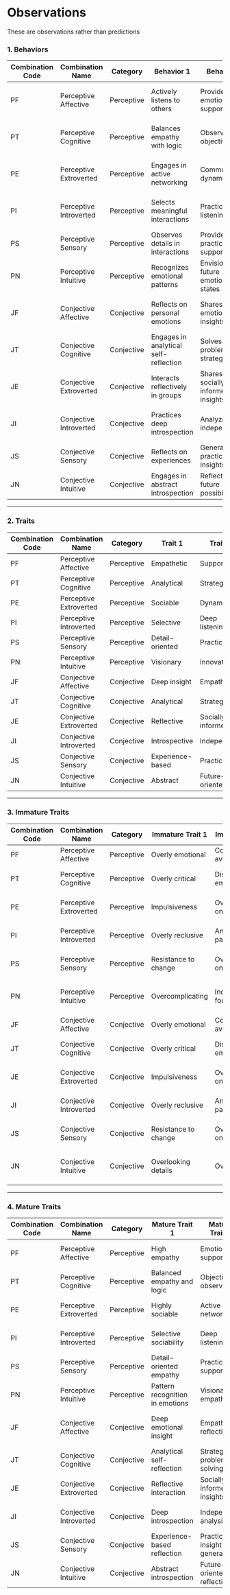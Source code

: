 # Observations
These are observations rather than predictions

### **1. Behaviors**

| Combination Code | Combination Name         | Category   | Behavior 1                      | Behavior 2                     | Behavior 3                 | Behavior 4                     | Behavior 5                   | Behavior 6                      | Behavior 7                    | Behavior 8                          | Behavior 9                        | Behavior 10                      |
|------------------|--------------------------|------------|---------------------------------|--------------------------------|----------------------------|--------------------------------|------------------------------|---------------------------------|-------------------------------|--------------------------------------|------------------------------------|---------------------------------|
| PF               | Perceptive Affective     | Perceptive | Actively listens to others      | Provides emotional support     | Mediates conflicts         | Expresses empathy openly        | Facilitates group harmony     | Encourages team collaboration    | Recognizes emotional cues      | Adapts communication based on emotions | Promotes inclusive environments   | Validates others' feelings       |
| PT               | Perceptive Cognitive     | Perceptive | Balances empathy with logic     | Observes objectively           | Builds strategic relationships | Analyzes team dynamics         | Integrates data with emotions | Facilitates logical discussions  | Employs strategic thinking     | Utilizes analytical skills           | Promotes balanced decision-making | Enhances team problem-solving    |
| PE               | Perceptive Extroverted   | Perceptive | Engages in active networking    | Communicates dynamically       | Builds extensive social connections | Facilitates group activities | Promotes team cohesion        | Inspires through engagement     | Coordinates events             | Advocates for team initiatives        | Encourages open communication    | Leads with enthusiasm            |
| PI               | Perceptive Introverted   | Perceptive | Selects meaningful interactions | Practices deep listening       | Communicates thoughtfully   | Reflects internally during conversations | Builds deep relationships     | Values quality over quantity    | Respects personal space         | Mediates with reflective empathy      | Processes feedback internally    | Balances interaction with solitude |
| PS               | Perceptive Sensory       | Perceptive | Observes details in interactions | Provides practical support     | Engages in hands-on assistance | Notices non-verbal cues       | Addresses immediate needs    | Implements actionable solutions  | Communicates clearly and directly | Maintains reliable presence          | Focuses on tangible outcomes    | Supports with concrete actions   |
| PN               | Perceptive Intuitive     | Perceptive | Recognizes emotional patterns   | Envisions future emotional states | Engages in creative relationship building | Communicates conceptually    | Strategizes social engagement | Influences with insights        | Adapts empathy creatively       | Solves problems innovatively          | Understands holistic emotional dynamics | Provides future-focused support   |
| JF               | Conjective Affective     | Conjective  | Reflects on personal emotions   | Shares emotional insights      | Makes value-driven decisions | Builds authentic relationships | Expresses creative emotions   | Demonstrates emotional resilience | Communicates thoughtfully      | Focuses on personal growth       | Resolves conflicts through understanding | Balances independence with support |
| JT               | Conjective Cognitive     | Conjective  | Engages in analytical self-reflection | Solves problems strategically | Makes objective decisions   | Thinks independently           | Organizes systematically      | Critically evaluates situations  | Generates innovative insights  | Concentrates deeply                 | Communicates logically            | Pursues continuous learning        |
| JE               | Conjective Extroverted   | Conjective  | Interacts reflectively in groups | Shares socially-informed insights | Collaborates creatively    | Communicates dynamically        | Engages adaptively           | Builds networks                 | Shares inspirational ideas      | Facilitates interactive learning    | Balances solitude with socialization | Utilizes feedback effectively     |
| JI               | Conjective Introverted   | Conjective  | Practices deep introspection    | Analyzes independently          | Communicates reservedly     | Concentrates deeply            | Generates personal insights  | Engages selectively             | Relies on self                 | Makes thoughtful decisions       | Leads quietly                      | Pursues continuous self-improvement |
| JS               | Conjective Sensory       | Conjective  | Reflects on experiences         | Generates practical insights    | Focuses on details          | Solves problems systematically | Envisions realistically      | Integrates personal knowledge   | Communicates pragmatically      | Reflects efficiently               | Improves consistently            | Relies on proven methods          |
| JN               | Conjective Intuitive     | Conjective  | Engages in abstract introspection | Reflects on future possibilities | Recognizes patterns         | Thinks innovatively            | Synthesizes concepts         | Envisions strategically         | Communicates theoretically      | Solves problems creatively           | Adapts thinking flexibly        | Explores intellectually           |

---

### **2. Traits**

| Combination Code | Combination Name         | Category   | Trait 1          | Trait 2        | Trait 3          | Trait 4            | Trait 5          | Trait 6          | Trait 7          | Trait 8          | Trait 9           | Trait 10          |
|------------------|--------------------------|------------|------------------|----------------|------------------|--------------------|------------------|------------------|------------------|------------------|--------------------|-------------------|
| PF               | Perceptive Affective     | Perceptive | Empathetic       | Supportive     | Value-driven     | Compassionate      | Culturally sensitive | Emotionally intelligent | Collaborative     | Patient          | Encouraging       | Adaptable         |
| PT               | Perceptive Cognitive     | Perceptive | Analytical       | Strategic      | Objective        | Observant          | Logical          | Balanced         | Insightful       | Thoughtful       | Methodical        | Rational          |
| PE               | Perceptive Extroverted   | Perceptive | Sociable         | Dynamic        | Networked        | Influential        | Collaborative    | Engaging         | Adaptable        | Energetic        | Outgoing          | Charismatic       |
| PI               | Perceptive Introverted   | Perceptive | Selective        | Deep listening | Reflective       | Thoughtful         | Reserved         | Insightful       | Consistent       | Empathetic       | Mindful           | Considerate       |
| PS               | Perceptive Sensory       | Perceptive | Detail-oriented  | Practical      | Observant         | Reliable           | Action-oriented  | Methodical       | Context-aware    | Efficient        | Hands-on          | Dependable        |
| PN               | Perceptive Intuitive     | Perceptive | Visionary        | Innovative     | Pattern-recognizing | Strategic        | Creative         | Insightful       | Adaptable        | Holistic         | Forward-thinking  | Conceptual        |
| JF               | Conjective Affective     | Conjective  | Deep insight     | Empathetic     | Value-driven     | Authentic          | Creative         | Resilient        | Thoughtful       | Reflective       | Supportive        | Balanced          |
| JT               | Conjective Cognitive     | Conjective  | Analytical       | Strategic      | Objective        | Independent        | Organized        | Critical         | Innovative       | Focused          | Logical           | Curious           |
| JE               | Conjective Extroverted   | Conjective  | Reflective       | Socially-informed | Collaborative  | Creative           | Dynamic          | Adaptable        | Inspirational    | Engaging         | Interactive       | Feedback-oriented |
| JI               | Conjective Introverted   | Conjective  | Introspective    | Independent    | Reserved          | Focused            | Insightful       | Selective        | Self-reliant     | Thoughtful       | Quiet             | Consistent        |
| JS               | Conjective Sensory       | Conjective  | Experience-based | Practical      | Detail-oriented   | Systematic         | Realistic        | Knowledge-integrated | Pragmatic     | Efficient        | Consistent        | Methodical        |
| JN               | Conjective Intuitive     | Conjective  | Abstract         | Future-oriented | Pattern-recognizing | Innovative       | Conceptual       | Visionary        | Theoretical      | Creative         | Flexible          | Curious           |

---

### **3. Immature Traits**

| Combination Code | Combination Name         | Category   | Immature Trait 1         | Immature Trait 2          | Immature Trait 3         | Immature Trait 4          | Immature Trait 5       | Immature Trait 6           | Immature Trait 7         | Immature Trait 8            | Immature Trait 9        | Immature Trait 10          |
|------------------|--------------------------|------------|--------------------------|---------------------------|--------------------------|---------------------------|-------------------------|-----------------------------|--------------------------|-----------------------------|-------------------------|-----------------------------|
| PF               | Perceptive Affective     | Perceptive | Overly emotional         | Conflict avoidance        | Subjective bias          | Approval seeking          | Difficulty with criticism | Emotional bottling          | Superficial interactions | Impulsiveness              | Overdependence on others | Resistance to external input |
| PT               | Perceptive Cognitive     | Perceptive | Overly critical          | Dismissive of emotions    | Rigid thinking           | Argumentative             | Insensitive communication | Overemphasis on logic       | Detached                 | Impersonal decision-making | Resistance to emotional input | Overdependence on data     |
| PE               | Perceptive Extroverted   | Perceptive | Impulsiveness            | Overdependence on others  | Superficial interactions | Distraction-prone         | Avoidance of solitude  | Overemphasis on social activities | Restlessness            | Inconsistent focus         | Resistance to deep conversations | Overcommitting             |
| PI               | Perceptive Introverted   | Perceptive | Overly reclusive         | Analysis paralysis        | Communication challenges | Resistance to external input | Emotional bottling      | Difficulty expressing emotions | Overdependence on solitude | Limited social interactions | Reluctance to share insights | Introversion-induced isolation |
| PS               | Perceptive Sensory       | Perceptive | Resistance to change     | Overemphasis on routine   | Detail fixation          | Dismissal of creativity    | Short-sightedness      | Skepticism of abstract concepts | Dependency on established methods | Rigidity                | Overcautiousness           | Inflexible thinking        |
| PN               | Perceptive Intuitive     | Perceptive | Overcomplicating         | Inconsistent focus        | Neglecting immediate needs | Unrealistic expectations | Misinterpretation of emotions | Resistance to practical solutions | Overidealization         | Lack of attention to present details | Flexible yet unfocused | Difficulty grounding ideas |
| JF               | Conjective Affective     | Conjective  | Overly emotional         | Conflict avoidance        | Subjective bias          | Approval seeking          | Difficulty with criticism | Emotional bottling          | Overdependence on others | Resistance to external input | Superficial interactions | Impulsiveness              |
| JT               | Conjective Cognitive     | Conjective  | Overly critical          | Dismissive of emotions    | Rigid thinking           | Argumentative             | Insensitive communication | Overemphasis on logic       | Detached                 | Impersonal decision-making | Resistance to emotional input | Overdependence on data     |
| JE               | Conjective Extroverted   | Conjective  | Impulsiveness            | Overdependence on others  | Superficial interactions | Distraction-prone         | Avoidance of solitude  | Overcommitment              | Lack of depth in interactions | Resistance to deep conversations | Inconsistent focus      | Difficulty maintaining balance |
| JI               | Conjective Introverted   | Conjective  | Overly reclusive         | Analysis paralysis        | Communication challenges | Resistance to external input | Emotional bottling      | Difficulty expressing emotions | Overdependence on solitude | Limited social interactions | Reluctance to share insights | Introversion-induced isolation |
| JS               | Conjective Sensory       | Conjective  | Resistance to change     | Overemphasis on routine   | Detail fixation          | Dismissal of creativity    | Short-sightedness      | Skepticism of abstract concepts | Dependency on established methods | Rigidity                | Overcautiousness           | Inflexible thinking        |
| JN               | Conjective Intuitive     | Conjective  | Overlooking details      | Overidealization           | Inconsistent focus        | Neglecting immediate needs | Misinterpretation of emotions | Resistance to practical solutions | Difficulty grounding ideas | Lack of attention to present details | Overcomplicating         | Restlessness                |

---

### **4. Mature Traits**

| Combination Code | Combination Name         | Category   | Mature Trait 1                  | Mature Trait 2                | Mature Trait 3              | Mature Trait 4                    | Mature Trait 5               | Mature Trait 6                    | Mature Trait 7                | Mature Trait 8                     | Mature Trait 9                        | Mature Trait 10                  |
|------------------|--------------------------|------------|---------------------------------|--------------------------------|------------------------------|------------------------------------|-------------------------------|-------------------------------------|--------------------------------|------------------------------------|--------------------------------------|----------------------------------|
| PF               | Perceptive Affective     | Perceptive | High empathy                    | Emotionally supportive         | Value-driven interactions    | Conflict mediation                 | Thoughtful communication     | Authentic relationships            | Emotional resilience          | Balanced independence and support   | Deep emotional insight        | Empathetic reflection            |
| PT               | Perceptive Cognitive     | Perceptive | Balanced empathy and logic      | Objective observation          | Strategic relationship building | Analytical insights               | Effective communication      | Collaborative problem-solving      | Ethical decision-making       | Adaptable strategies               | Data-informed empathy          | Constructive feedback utilization |
| PE               | Perceptive Extroverted   | Perceptive | Highly sociable                 | Active networking              | Dynamic communication        | Collaborative empathy              | Influential presence          | Adaptable interactions             | Engaging leadership           | Team-building skills               | Event coordination             | Public speaking and advocacy     |
| PI               | Perceptive Introverted   | Perceptive | Selective sociability           | Deep listening                 | Reflective empathy            | Thoughtful communication            | Quality over quantity         | Reserved empathy                   | Personal space respect        | Insightful mediation                | Internal processing of feedback | Balanced interaction            |
| PS               | Perceptive Sensory       | Perceptive | Detail-oriented empathy         | Practical support              | Observant interaction         | Action-oriented empathy             | Reliable execution             | Practical problem-solving           | Structured communication       | Efficient relationship building     | Contextual awareness           | Hands-on problem-solving         |
| PN               | Perceptive Intuitive     | Perceptive | Pattern recognition in emotions | Visionary empathy              | Innovative relationship building | Conceptual communication            | Strategic social engagement   | Insightful influence                | Adaptive empathy               | Creative problem-solving            | Holistic understanding          | Future-focused support           |
| JF               | Conjective Affective     | Conjective  | Deep emotional insight          | Empathetic reflection          | Value-driven decisions        | Authentic relationships             | Creative expression           | Emotional resilience               | Thoughtful communication       | Personal growth focus               | Conflict resolution through understanding | Balanced independence and support |
| JT               | Conjective Cognitive     | Conjective  | Analytical self-reflection      | Strategic problem-solving      | Objective decision-making    | Independent thinking                | Systematic organization       | Critical evaluation                 | Innovative insights            | Focused concentration                | Logical communication            | Continuous learning               |
| JE               | Conjective Extroverted   | Conjective  | Reflective interaction          | Socially-informed insights     | Collaborative creativity     | Dynamic communication               | Adaptable engagement          | Network building                    | Inspirational sharing           | Interactive learning                 | Balance of solitude and socialization | Feedback utilization            |
| JI               | Conjective Introverted   | Conjective  | Deep introspection              | Independent analysis           | Reserved communication       | Focused concentration               | Personal insight generation   | Selective social interaction        | Self-reliance                  | Thoughtful decision-making           | Quiet leadership                  | Continuous self-improvement      |
| JS               | Conjective Sensory       | Conjective  | Experience-based reflection     | Practical insight generation   | Detail-oriented introspection | Systematic problem-solving          | Realistic visioning            | Personal knowledge integration      | Pragmatic communication        | Efficient reflection                 | Consistent self-improvement      | Reliance on proven methods        |
| JN               | Conjective Intuitive     | Conjective  | Abstract introspection          | Future-oriented reflection     | Pattern recognition           | Innovative thinking                 | Conceptual synthesis           | Visionary insight                   | Theoretical communication       | Creative problem-solving             | Flexible thinking                | Intellectual curiosity            |
